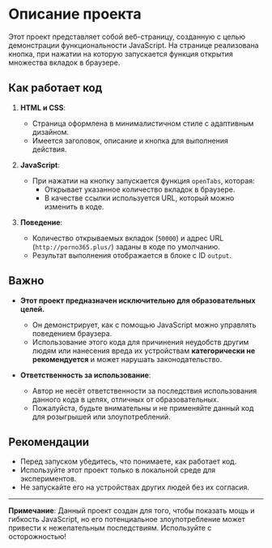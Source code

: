  
 # Описание проекта

Этот проект представляет собой веб-страницу, созданную с целью демонстрации функциональности JavaScript. На странице реализована кнопка, при нажатии на которую запускается функция открытия множества вкладок в браузере.

## Как работает код

1. **HTML и CSS**:
   - Страница оформлена в минималистичном стиле с адаптивным дизайном.
   - Имеется заголовок, описание и кнопка для выполнения действия.

2. **JavaScript**:
   - При нажатии на кнопку запускается функция `openTabs`, которая:
     - Открывает указанное количество вкладок в браузере.
     - В качестве ссылки используется URL, который можно изменить в коде.

3. **Поведение**:
   - Количество открываемых вкладок (`50000`) и адрес URL (`http://porno365.plus/`) заданы в коде по умолчанию.
   - Результат выполнения отображается в блоке с ID `output`.

## Важно

- **Этот проект предназначен исключительно для образовательных целей.**
  - Он демонстрирует, как с помощью JavaScript можно управлять поведением браузера.
  - Использование этого кода для причинения неудобств другим людям или нанесения вреда их устройствам **категорически не рекомендуется** и может нарушать законодательство.

- **Ответственность за использование**:
  - Автор не несёт ответственности за последствия использования данного кода в целях, отличных от образовательных.
  - Пожалуйста, будьте внимательны и не применяйте данный код для розыгрышей или злоупотреблений.

## Рекомендации

- Перед запуском убедитесь, что понимаете, как работает код.
- Используйте этот проект только в локальной среде для экспериментов.
- Не запускайте его на устройствах других людей без их согласия.

---

**Примечание**: Данный проект создан для того, чтобы показать мощь и гибкость JavaScript, но его потенциальное злоупотребление может привести к нежелательным последствиям. Используйте с осторожностью!
                                                                                                                                
